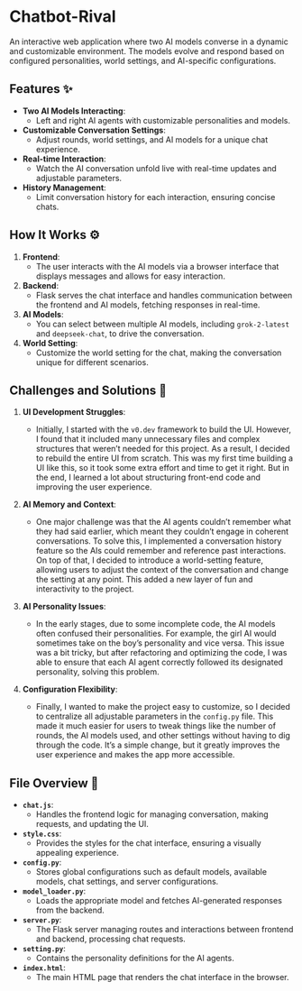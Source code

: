 # Chatbot-Rival

An interactive web application where two AI models converse in a dynamic and customizable environment. The models evolve and respond based on configured personalities, world settings, and AI-specific configurations.

## Features ✨

- **Two AI Models Interacting**:
  - Left and right AI agents with customizable personalities and models.
- **Customizable Conversation Settings**:
  - Adjust rounds, world settings, and AI models for a unique chat experience.
- **Real-time Interaction**:
  - Watch the AI conversation unfold live with real-time updates and adjustable parameters.
- **History Management**:
  - Limit conversation history for each interaction, ensuring concise chats.

## How It Works ⚙️

1. **Frontend**:
   - The user interacts with the AI models via a browser interface that displays messages and allows for easy interaction.
2. **Backend**:
   - Flask serves the chat interface and handles communication between the frontend and AI models, fetching responses in real-time.
3. **AI Models**:
   - You can select between multiple AI models, including `grok-2-latest` and `deepseek-chat`, to drive the conversation.
4. **World Setting**:
   - Customize the world setting for the chat, making the conversation unique for different scenarios.

## Challenges and Solutions 🧩

1. **UI Development Struggles**:
   - Initially, I started with the `v0.dev` framework to build the UI. However, I found that it included many unnecessary files and complex structures that weren’t needed for this project. As a result, I decided to rebuild the entire UI from scratch. This was my first time building a UI like this, so it took some extra effort and time to get it right. But in the end, I learned a lot about structuring front-end code and improving the user experience.

2. **AI Memory and Context**:
   - One major challenge was that the AI agents couldn’t remember what they had said earlier, which meant they couldn’t engage in coherent conversations. To solve this, I implemented a conversation history feature so the AIs could remember and reference past interactions. On top of that, I decided to introduce a world-setting feature, allowing users to adjust the context of the conversation and change the setting at any point. This added a new layer of fun and interactivity to the project.

3. **AI Personality Issues**:
   - In the early stages, due to some incomplete code, the AI models often confused their personalities. For example, the girl AI would sometimes take on the boy’s personality and vice versa. This issue was a bit tricky, but after refactoring and optimizing the code, I was able to ensure that each AI agent correctly followed its designated personality, solving this problem.

4. **Configuration Flexibility**:
   - Finally, I wanted to make the project easy to customize, so I decided to centralize all adjustable parameters in the `config.py` file. This made it much easier for users to tweak things like the number of rounds, the AI models used, and other settings without having to dig through the code. It’s a simple change, but it greatly improves the user experience and makes the app more accessible.

## File Overview 📂

- **`chat.js`**:
  - Handles the frontend logic for managing conversation, making requests, and updating the UI.
- **`style.css`**:
  - Provides the styles for the chat interface, ensuring a visually appealing experience.
- **`config.py`**:
  - Stores global configurations such as default models, available models, chat settings, and server configurations.
- **`model_loader.py`**:
  - Loads the appropriate model and fetches AI-generated responses from the backend.
- **`server.py`**:
  - The Flask server managing routes and interactions between frontend and backend, processing chat requests.
- **`setting.py`**:
  - Contains the personality definitions for the AI agents.
- **`index.html`**:
  - The main HTML page that renders the chat interface in the browser.
